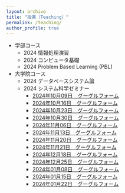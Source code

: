 ```yaml
---
layout: archive
title: "授業（Teaching）"
permalink: /teaching/
author_profile: true
---
```


* 学部コース
  * 2024 情報処理演習
  * 2024 コンピュータ基礎
  * 2024 Problem Based Learning (PBL)
* 大学院コース
  * 2024 データベースシステム論
  * 2024 システム科学ゼミナー
    * [2024年10月09日　グーグルフォーム](https://forms.gle/gPkVLuRNGs2Hnyxi7)
    * [2024年10月16日　グーグルフォーム](https://forms.gle/WPsv6MNSqp5wKbkK7)
    * [2024年10月23日　グーグルフォーム](https://forms.gle/JChyXzBrgtCuEhv1A)
    * [2024年10月30日　グーグルフォーム](https://forms.gle/JPUzV4urArzvpQka8)
    * [2024年11月06日　グーグルフォーム](https://forms.gle/v4U5u5TTVdJ7NUKy7)
    * [2024年11月13日　グーグルフォーム](https://forms.gle/dQykxV2KjMvVU2dq9)
    * [2024年11月20日　グーグルフォーム](https://forms.gle/9x7SJi1Hp8dogAnT8)
    * [2024年11月21日　グーグルフォーム](https://forms.gle/PmdRm3JydNEi7MxZ6)
    * [2024年12月18日　グーグルフォーム](https://forms.gle/u42pvEaK2sYbPW649)
    * [2024年12月25日　グーグルフォーム](https://forms.gle/JHBZyyf1xDkHpXow6)
    * [2024年01月08日　グーグルフォーム](https://forms.gle/wdFsJF3XLAErPv9a8)
    * [2024年01月15日　グーグルフォーム](https://forms.gle/wdQvN639rvFgdccd9)
    * [2024年01月22日　グーグルフォーム](https://forms.gle/xh9X9DzQZHFc55kS6)

